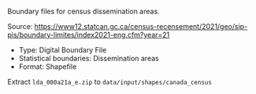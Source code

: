 Boundary files for census dissemination areas.

Source: https://www12.statcan.gc.ca/census-recensement/2021/geo/sip-pis/boundary-limites/index2021-eng.cfm?year=21
- Type: Digital Boundary File
- Statistical boundaries: Dissemination areas
- Format: Shapefile

Extract `lda_000a21a_e.zip` to `data/input/shapes/canada_census`